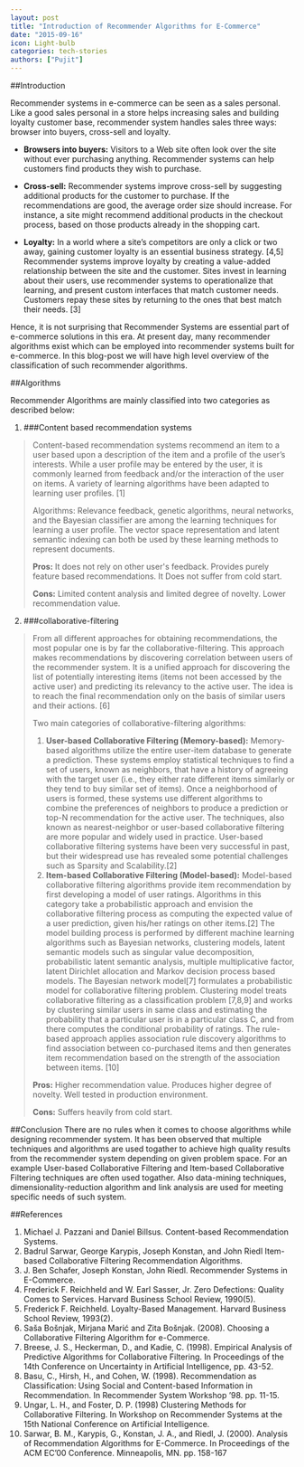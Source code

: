 ```yaml
---
layout: post
title: "Introduction of Recommender Algorithms for E-Commerce"
date: "2015-09-16"
icon: Light-bulb
categories: tech-stories
authors: ["Pujit"]
---
```


##Introduction

Recommender systems in e-commerce can be seen as a sales personal.  Like a good sales personal in a store helps increasing sales and building loyalty customer base, recommender system handles sales three ways: browser into buyers, cross-sell and loyalty.

* **Browsers into buyers:** Visitors to a Web site often look over the site without ever purchasing anything. Recommender systems can help customers find products they wish to purchase.

* **Cross-sell:** Recommender systems improve cross-sell by suggesting additional products for the customer to purchase. If the recommendations are good, the average order size should increase. For instance, a site might recommend additional products in the checkout process, based on those products already in the shopping cart.

* **Loyalty:** In a world where a site’s competitors are only a click or two away, gaining customer loyalty is an essential business strategy. [4,5] Recommender systems improve loyalty by creating a value-added relationship between the site and the customer. Sites invest in learning about their users, use recommender systems to operationalize that learning, and present custom interfaces that match customer needs. Customers repay these sites by returning to the ones that best match their needs. [3]

Hence, it is not surprising that Recommender Systems are essential part of e-commerce solutions in this era.  At present day, many recommender algorithms exist which can be employed into recommender systems built for e-commerce.  In this blog-post we will have high level overview of the classification of such recommender algorithms.


##Algorithms

Recommender Algorithms are mainly classified into two categories as described below:

1. ###Content based recommendation systems
> Content-based recommendation systems recommend an item to a user based upon a description of the item and a profile of the user’s interests. While a user profile may be entered by the user, it is commonly learned from feedback and/or the interaction of the user on items. A variety of learning algorithms have been adapted to learning user profiles. [1]
> 
> Algorithms: Relevance feedback, genetic algorithms, neural networks, and the Bayesian classifier are among the learning techniques for learning a user profile. The vector space representation and latent semantic indexing can both be used by these learning methods to represent documents.
>
> **Pros:** It does not rely on other user's feedback. Provides purely feature based recommendations. It Does not suffer from cold start.
>
> **Cons:** Limited content analysis and limited degree of novelty. Lower recommendation value.
>
2. ###collaborative-filtering
> From all different approaches for obtaining recommendations, the most popular one is by far the collaborative-filtering. This approach makes recommendations by discovering correlation between users of the recommender system. It is a unified approach for discovering the list of potentially interesting items (items not been accessed by the active user) and predicting its relevancy to the active user. The idea is to reach the final recommendation only on the basis of similar users and their actions. [6]
>
> Two main categories of collaborative-filtering algorithms:
>
> 1. **User-based Collaborative Filtering (Memory-based):** Memory-based algorithms utilize the entire user-item database to generate a prediction. These systems employ statistical techniques to find a set of users, known as neighbors, that have a history of agreeing with the target user (i.e., they either rate different items similarly or they tend to buy similar set of items). Once a neighborhood of users is formed, these systems use different algorithms to combine the preferences of neighbors to produce a prediction or top-N recommendation for the active user. The techniques, also known as nearest-neighbor or user-based collaborative filtering are more popular and widely used in practice. User-based collaborative filtering systems have been very successful in past, but their widespread use has revealed some potential challenges such as Sparsity and Scalability.[2]
> 2. **Item-based Collaborative Filtering (Model-based):** Model-based collaborative filtering algorithms provide item recommendation by first developing a model of user ratings. Algorithms in this category take a probabilistic approach and envision the collaborative filtering process as computing the expected value of a user prediction, given his/her ratings on other items.[2] The model building process is performed by different machine learning algorithms such as Bayesian networks, clustering models, latent semantic models such as singular value decomposition, probabilistic latent semantic analysis, multiple multiplicative factor, latent Dirichlet allocation and Markov decision process based models.
The Bayesian network model[7] formulates a probabilistic model for collaborative filtering problem. Clustering model treats collaborative filtering as a classification problem [7,8,9] and works by clustering similar users in same class and estimating the probability that a particular user is in a particular class C, and from there computes the conditional probability of ratings. The rule-based approach applies association rule discovery algorithms to find association between co-purchased items and then generates item recommendation based on the strength of the association between items. [10]
>
> **Pros:** Higher recommendation value. Produces higher degree of novelty. Well tested in production environment.
>
> **Cons:** Suffers heavily from cold start.


##Conclusion
There are no rules when it comes to choose algorithms while designing recommender system.  It has been observed that multiple techniques and algorithms are used togather to achieve high quality results from the recommender system depending on given problem space.  For an example User-based Collaborative Filtering and Item-based Collaborative Filtering techniques are often used togather.  Also data-mining techniques, dimensionality-reduction algorithm and link analysis are used for meeting specific needs of such system.


##References

1. Michael J. Pazzani and Daniel Billsus. Content-based Recommendation Systems.
2. Badrul Sarwar, George Karypis, Joseph Konstan, and John Riedl Item-based Collaborative Filtering Recommendation Algorithms.
3. J. Ben Schafer, Joseph Konstan, John Riedl. Recommender Systems in E-Commerce.
4. Frederick F. Reichheld and W. Earl Sasser, Jr. Zero Defections: Quality Comes to Services. Harvard Business School Review, 1990(5).
5. Frederick F. Reichheld. Loyalty-Based Management. Harvard Business School Review, 1993(2).
6. Saša Bošnjak, Mirjana Marić and Zita Bošnjak. (2008). Choosing a Collaborative Filtering Algorithm for e-Commerce.
7. Breese, J. S., Heckerman, D., and Kadie, C. (1998). Empirical Analysis of Predictive Algorithms for Collaborative Filtering. In Proceedings of the 14th Conference on Uncertainty in Artificial Intelligence, pp. 43-52.
8. Basu, C., Hirsh, H., and Cohen, W. (1998). Recommendation as Classification: Using Social and Content-based Information in Recommendation. In Recommender System Workshop ’98. pp. 11-15.
9. Ungar, L. H., and Foster, D. P. (1998) Clustering Methods for Collaborative Filtering. In Workshop on Recommender Systems at the 15th National Conference on Artificial Intelligence.
10. Sarwar, B. M., Karypis, G., Konstan, J. A., and Riedl, J. (2000). Analysis of Recommendation Algorithms for E-Commerce. In Proceedings of the ACM EC’00 Conference. Minneapolis, MN. pp. 158-167
